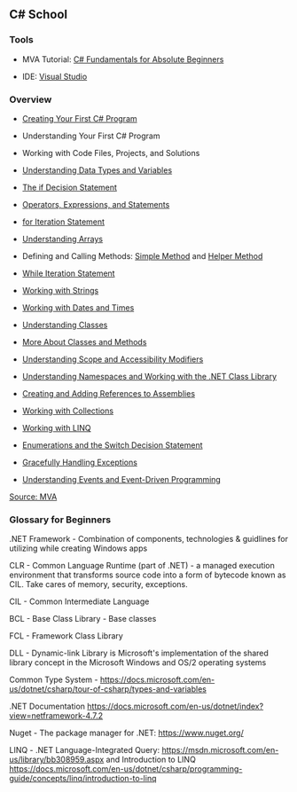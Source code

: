 ## C# School

### Tools

- MVA Tutorial: [C# Fundamentals for Absolute Beginners](https://mva.microsoft.com/en-US/training-courses/c-fundamentals-for-absolute-beginners-16169)

- IDE: [Visual Studio](https://visualstudio.microsoft.com/vs/)

### Overview

- [Creating Your First C# Program](MVATutorial/Program.cs)

- Understanding Your First C# Program

- Working with Code Files, Projects, and Solutions

- [Understanding Data Types and Variables](Vars/Program.cs)

- [The if Decision Statement](Decisions/Program.cs)

- [Operators, Expressions, and Statements](OperatorsExpressionsStatements/Program.cs)

- [for Iteration Statement](ForIteration/Program.cs)

- [Understanding Arrays](Arrays/Program.cs)

- Defining and Calling Methods: [Simple Method](SimpleMethod/Program.cs) and [Helper Method](HelperMethods/Program.cs)

- [While Iteration Statement](WhileIteration/Program.cs)

- [Working with Strings](Strings/Program.cs)

- [Working with Dates and Times](DateNTime/Program.cs)

- [Understanding Classes](SimpleClasses/Program.cs)

- [More About Classes and Methods](MyClassLibrary/Program.cs)

- [Understanding Scope and Accessibility Modifiers](UnderstandingScope/Program.cs)

- [Understanding Namespaces and Working with the .NET Class Library](AssemliesNNamespaces/Program.cs)

- [Creating and Adding References to Assemblies](ObjectLifetime/Program.cs)

- [Working with Collections](Collections/Program.cs)

- [Working with LINQ](LINQ/Program.cs)

- [Enumerations and the Switch Decision Statement](EnumsNSwitch/Program.cs)

- [Gracefully Handling Exceptions](ExceptionsTakeTwo/Program.cs)

- [Understanding Events and Event-Driven Programming](Events/Program.cs)

[Source: MVA](https://mva.microsoft.com/en-US/training-courses/c-fundamentals-for-absolute-beginners-16169?l=JUpuxzQIC_5506218949#overview)

### Glossary for Beginners

.NET Framework - Combination of components, technologies & guidlines for utilizing while creating Windows apps

CLR - Common Language Runtime (part of .NET) - a managed execution environment that transforms source code into a form of bytecode known as CIL. Take cares of memory, security, exceptions.

CIL - Common Intermediate Language

BCL - Base Class Library - Base classes

FCL - Framework Class Library

DLL - Dynamic-link Library is Microsoft's implementation of the shared library concept in the Microsoft Windows and OS/2 operating systems

Common Type System - https://docs.microsoft.com/en-us/dotnet/csharp/tour-of-csharp/types-and-variables

.NET Documentation https://docs.microsoft.com/en-us/dotnet/index?view=netframework-4.7.2

Nuget - The package manager for .NET: https://www.nuget.org/

LINQ - .NET Language-Integrated Query: https://msdn.microsoft.com/en-us/library/bb308959.aspx and Introduction to LINQ https://docs.microsoft.com/en-us/dotnet/csharp/programming-guide/concepts/linq/introduction-to-linq

